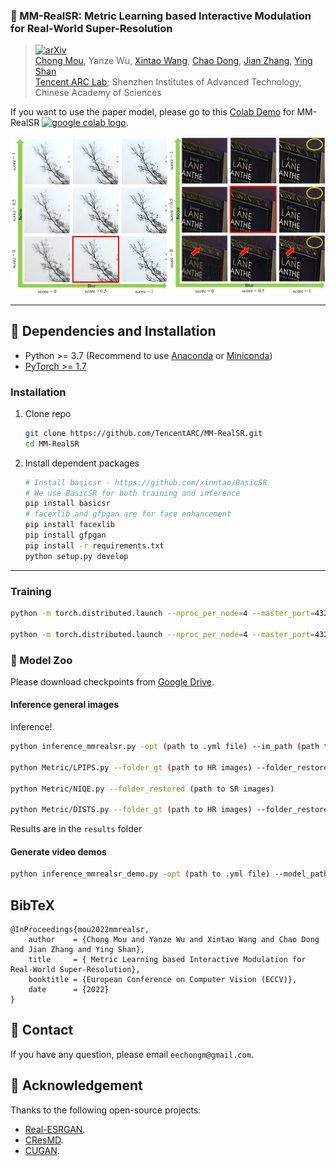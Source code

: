 ### 📖 MM-RealSR: Metric Learning based Interactive Modulation for Real-World Super-Resolution

>[![arXiv](https://img.shields.io/badge/arXiv-Paper-<COLOR>.svg)](https://arxiv.org/abs/2205.05065)<br>
>[Chong Mou](https://scholar.google.com.hk/citations?user=SYQoDk0AAAAJ&hl=en), Yanze Wu, [Xintao Wang](https://xinntao.github.io/), [Chao Dong](https://scholar.google.com.hk/citations?user=OSDCB0UAAAAJ), [Jian Zhang](https://jianzhang.tech/), [Ying Shan](https://scholar.google.com/citations?user=4oXBp9UAAAAJ&hl=en) <br>
> [Tencent ARC Lab](https://arc.tencent.com/en/ai-demos/imgRestore); Shenzhen Institutes of Advanced Technology, Chinese Academy of Sciences

If you want to use the paper model, please go to this [Colab Demo](https://colab.research.google.com/drive/1pIpHK4g2uKdbYXIuskusL9WdwQVZAz1q?usp=sharing) for MM-RealSR <a href="https://colab.research.google.com/drive/1pIpHK4g2uKdbYXIuskusL9WdwQVZAz1q?usp=sharing"><img src="https://colab.research.google.com/assets/colab-badge.svg" alt="google colab logo"></a>.

<p align="center">
  <img src="figs/im_c_real.PNG" width="50%"><img src="figs/im_c_sy.PNG" width="50%">
</p>

---

## 🔧 Dependencies and Installation

- Python >= 3.7 (Recommend to use [Anaconda](https://www.anaconda.com/download/#linux) or [Miniconda](https://docs.conda.io/en/latest/miniconda.html))
- [PyTorch >= 1.7](https://pytorch.org/)

### Installation

1. Clone repo

    ```bash
    git clone https://github.com/TencentARC/MM-RealSR.git
    cd MM-RealSR
    ```

1. Install dependent packages

    ```bash
    # Install basicsr - https://github.com/xinntao/BasicSR
    # We use BasicSR for both training and inference
    pip install basicsr
    # facexlib and gfpgan are for face enhancement
    pip install facexlib
    pip install gfpgan
    pip install -r requirements.txt
    python setup.py develop
    ```

---

### Training

```bash
python -m torch.distributed.launch --nproc_per_node=4 --master_port=4321 mmrealsr/train.py -opt options/MMRealSRNet_x4.yml --launcher pytorch --auto_resume

python -m torch.distributed.launch --nproc_per_node=4 --master_port=4321 mmrealsr/train.py -opt options/MMRealSRGAN_x4.yml --launcher pytorch --auto_resume
```

### :european_castle: Model Zoo

Please download checkpoints from [Google Drive](https://drive.google.com/file/d/10EyZR0SBEXkZIag9rcSgYBupBGllcwdA/view?usp=sharing).


#### Inference general images

Inference!

```bash
python inference_mmrealsr.py -opt (path to .yml file) --im_path (path to LR images) --model_path (path to checkpoint) --res_path (path to save SR images)

python Metric/LPIPS.py --folder_gt (path to HR images) --folder_restored (path to SR images)

python Metric/NIQE.py --folder_restored (path to SR images)

python Metric/DISTS.py --folder_gt (path to HR images) --folder_restored (path to SR images)
```

Results are in the `results` folder

#### Generate video demos

```bash
python inference_mmrealsr_demo.py -opt (path to .yml file) --model_path (path to checkpoint) --im_path (path to LR image)
```

## BibTeX

    @InProceedings{mou2022mmrealsr,
        author    = {Chong Mou and Yanze Wu and Xintao Wang and Chao Dong and Jian Zhang and Ying Shan},
        title     = { Metric Learning based Interactive Modulation for Real-World Super-Resolution},
        booktitle = {European Conference on Computer Vision (ECCV)},
        date      = {2022}
    }

## 📧 Contact

If you have any question, please email `eechongm@gmail.com`.

## 🤗 Acknowledgement

Thanks to the following open-source projects:

- [Real-ESRGAN](https://github.com/xinntao/Real-ESRGAN).
- [CResMD](https://github.com/hejingwenhejingwen/CResMD).
- [CUGAN](https://github.com/HaomingCai/CUGAN).

